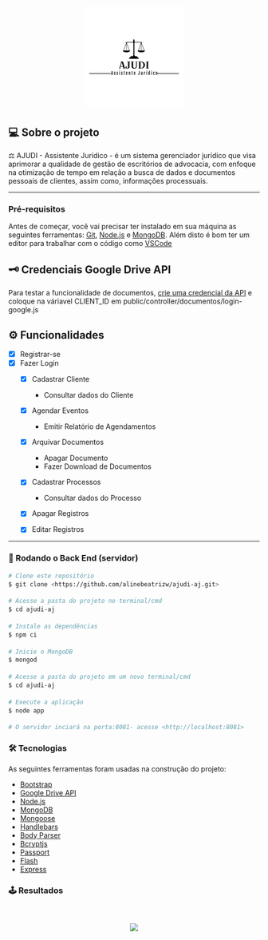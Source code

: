 <h1 align="center">
    <img  src="/public/imagens/ajudi-icon-preto.png" />
</h1>

## 💻 Sobre o projeto

⚖️ AJUDI - Assistente Jurídico - é um sistema gerenciador jurídico que visa aprimorar a qualidade de gestão de escritórios de advocacia, com enfoque na otimização de tempo em relação a busca de dados e documentos pessoais de clientes, assim como, informações processuais.

---

### Pré-requisitos

Antes de começar, você vai precisar ter instalado em sua máquina as seguintes ferramentas:
[Git](https://git-scm.com), [Node.js](https://nodejs.org/en/) e [MongoDB](https://www.mongodb.com/). 
Além disto é bom ter um editor para trabalhar com o código como [VSCode](https://code.visualstudio.com/)

## 🗝️ Credenciais Google Drive API
Para testar a funcionalidade de documentos, [crie uma credencial da API](https://www.iperiusbackup.net/pt-br/como-habilitar-a-api-do-google-drive-e-obter-credenciais-de-cliente/) e coloque na váriavel CLIENT_ID em public/controller/documentos/login-google.js


## ⚙️ Funcionalidades

- [x] Registrar-se
- [x] Fazer Login
  - [x] Cadastrar Cliente
    -  Consultar dados do Cliente
  - [x] Agendar Eventos
    -  Emitir Relatório de Agendamentos
  - [x] Arquivar Documentos
    -  Apagar Documento
    -  Fazer Download de Documentos
  - [x] Cadastrar Processos
    -  Consultar dados do Processo
  - [x] Apagar Registros
  - [x] Editar Registros


---



### 🎲 Rodando o Back End (servidor)

```bash
# Clone este repositório
$ git clone <https://github.com/alinebeatrizw/ajudi-aj.git>

# Acesse a pasta do projeto no terminal/cmd
$ cd ajudi-aj

# Instale as dependências
$ npm ci

# Inicie o MongoDB
$ mongod

# Acesse a pasta do projeto em um novo terminal/cmd 
$ cd ajudi-aj

# Execute a aplicação
$ node app

# O servidor inciará na porta:8081- acesse <http://localhost:8081>
```


### 🛠 Tecnologias

As seguintes ferramentas foram usadas na construção do projeto:

- [Bootstrap](https://getbootstrap.com/)
- [Google Drive API](https://developers.google.com/drive)
- [Node.js](https://nodejs.org/en/)
- [MongoDB](https://www.mongodb.com/)
- [Mongoose](https://mongoosejs.com/)
- [Handlebars](https://handlebarsjs.com/)
- [Body Parser](https://www.npmjs.com/package/body-parser)
- [Bcryptjs](https://www.npmjs.com/package/bcryptjs)
- [Passport](http://www.passportjs.org/)
- [Flash](https://www.npmjs.com/package/flash)
- [Express](https://expressjs.com/pt-br/)

### 🕹️ Resultados

<h1 align="center">
    <img  src="/public/imagens/gifResultado.gif" />
</h1>
